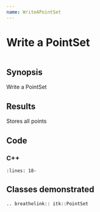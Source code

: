 ```yaml
---
name: WriteAPointSet
---
```


# Write a PointSet

```{index} single: PointSet single: Mesh single: VTKPolyDataReader pair: Mesh; GetPoint
```

## Synopsis

Write a PointSet

## Results

Stores all points

## Code

### C++

```{literalinclude} Code.cxx
:lines: 18-
```

## Classes demonstrated

```{eval-rst}
.. breathelink:: itk::PointSet
```
